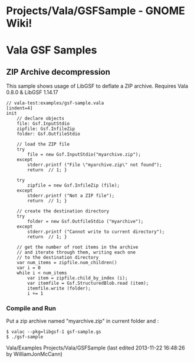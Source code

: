 # Projects/Vala/GSFSample - GNOME Wiki!

# Vala GSF Samples

## ZIP Archive decompression
This sample shows usage of LibGSF to deflate a ZIP archive.  Requires Vala 0.8.0
& LibGSF 1.14.17

```genie
// vala-test:examples/gsf-sample.vala
[indent=4]
init
    // declare objects
    file: Gsf.InputStdio
    zipfile: Gsf.InfileZip
    folder: Gsf.OutfileStdio

    // load the ZIP file
    try
        file = new Gsf.InputStdio("myarchive.zip");
    except
        stderr.printf ("File \"myarchive.zip\" not found");
        return  // 1; }

    try
        zipfile = new Gsf.InfileZip (file);
    except
        stderr.printf ("Not a ZIP file");
        return  // 1; }

    // create the destination directory
    try
        folder = new Gsf.OutfileStdio ("myarchive");
    except
        stderr.printf ("Cannot write to current directory");
        return  // 1; }

    // get the number of root items in the archive
    // and iterate through them, writing each one
    // to the destination directory
    var num_items = zipfile.num_children()
    var i = 0
    while i < num_items
        var item = zipfile.child_by_index (i);
        var itemfile = Gsf.StructuredBlob.read (item);
        itemfile.write (folder);
        i += 1
```

### Compile and Run
Put a zip archive named "myarchive.zip" in current folder and :

```shell
$ valac --pkg=libgsf-1 gsf-sample.gs
$ ./gsf-sample
```

Vala/Examples Projects/Vala/GSFSample
    (last edited 2013-11-22 16:48:26 by WilliamJonMcCann)

